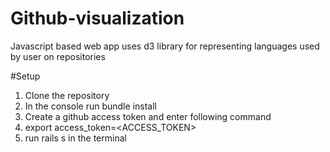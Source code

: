 # Github-visualization

Javascript based web app uses d3 library for representing languages used by user on repositories

#Setup
1. Clone the repository
2. In the console run bundle install
3. Create a github access token and enter following command
4. export access_token=<ACCESS_TOKEN>
5. run rails s in the terminal

